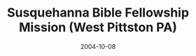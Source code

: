 ---
date: &id001 2004-10-08
end_date: null
location:
  address: null
  city: West Pittston
  state: PA
minister:
- end: 2007-01-01
  name: Edward Guyer
  start: 2004-01-01
  type: pastor
ministers:
- Edward Guyer
name: Susquehanna Bible Fellowship Mission
names:
- end: 2007-09-30
  name: Susquehanna Bible Fellowship Mission
  start: 2004-10-08
origination_date: *id001
raw_data: "PA West Pittston\nWilkes\u2013Barre\nSusquehanna Bible Fellowship Mission\
  \  (October 8, 2004\u2013September 30, 2007)\nPastor: Edward Guyer, 2004\u20137"
received_from: null
states:
- PA
status:
  active: false
  end_date: 2007-09-30
  reason: null
  received_from: null
  withdrawal_to: null
title: Susquehanna Bible Fellowship Mission (West Pittston PA)

---